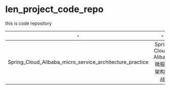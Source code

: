 # len_project_code_repo
this is code repository





|                            -                             |                   -                   |
| :------------------------------------------------------: | :-----------------------------------: |
| Spring_Cloud_Alibaba_micro_service_architecture_practice | Spring Cloud / Alibaba 微服务架构实战 |

